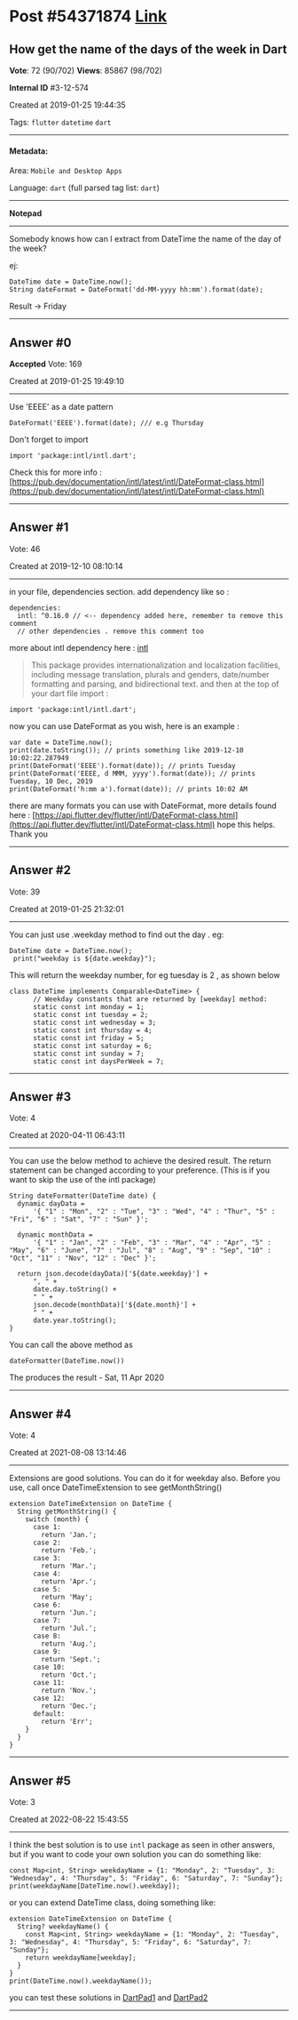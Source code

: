 
# Post \#54371874 [Link](https://stackoverflow.com/questions/54371874/)

## How get the name of the days of the week in Dart

**Vote**: 72 (90/702) **Views**: 85867 (98/702) 

**Internal ID** \#3-12-574

Created at 2019-01-25 19:44:35

Tags: `flutter` `datetime` `dart`

----------

#### Metadata:

Area: `Mobile and Desktop Apps`

Language: `dart` (full parsed tag list: `dart`)

----------

**Notepad**


----------

Somebody knows how can I extract from DateTime the name of the day of the week?

ej: 

```
DateTime date = DateTime.now();
String dateFormat = DateFormat('dd-MM-yyyy hh:mm').format(date);
```


Result -> Friday


----------
        
## Answer \#0

**Accepted** Vote: 169

Created at 2019-01-25 19:49:10

------------

Use 'EEEE' as a date pattern
```
DateFormat('EEEE').format(date); /// e.g Thursday
```

Don't forget to import
```
import 'package:intl/intl.dart';
```

Check this for more info : [https://pub.dev/documentation/intl/latest/intl/DateFormat-class.html](https://pub.dev/documentation/intl/latest/intl/DateFormat-class.html)


------------
    
    
## Answer \#1

 Vote: 46

Created at 2019-12-10 08:10:14

------------

in your  file, dependencies section.
add  dependency like so :
```
dependencies:
  intl: ^0.16.0 // <-- dependency added here, remember to remove this comment
  // other dependencies . remove this comment too
```

more about intl dependency here :
[intl](https://pub.dev/packages/intl/install)
> This package provides internationalization and localization facilities, including message translation, plurals and genders, date/number formatting and parsing, and bidirectional text.
and then at the top of your dart file import :
```
import 'package:intl/intl.dart';
```

now you can use DateFormat as you wish, here is an example :
```
var date = DateTime.now();
print(date.toString()); // prints something like 2019-12-10 10:02:22.287949
print(DateFormat('EEEE').format(date)); // prints Tuesday
print(DateFormat('EEEE, d MMM, yyyy').format(date)); // prints Tuesday, 10 Dec, 2019
print(DateFormat('h:mm a').format(date)); // prints 10:02 AM
```

there are many formats you can use with DateFormat, more details found here :
[https://api.flutter.dev/flutter/intl/DateFormat-class.html](https://api.flutter.dev/flutter/intl/DateFormat-class.html)
hope this helps.
Thank you


------------
    
    
## Answer \#2

 Vote: 39

Created at 2019-01-25 21:32:01

------------

You can just use .weekday method to find out the day .
eg: 

```
DateTime date = DateTime.now();
 print("weekday is ${date.weekday}");
```


This will return the weekday number, for eg tuesday is 2 , as shown below

```
class DateTime implements Comparable<DateTime> {
      // Weekday constants that are returned by [weekday] method:
      static const int monday = 1;
      static const int tuesday = 2;
      static const int wednesday = 3;
      static const int thursday = 4;
      static const int friday = 5;
      static const int saturday = 6;
      static const int sunday = 7;
      static const int daysPerWeek = 7;
```



------------
    
    
## Answer \#3

 Vote: 4

Created at 2020-04-11 06:43:11

------------

You can use the below method to achieve the desired result. The return statement can be changed according to your preference.
(This is if you want to skip the use of the intl package)

```
String dateFormatter(DateTime date) {
  dynamic dayData =
      '{ "1" : "Mon", "2" : "Tue", "3" : "Wed", "4" : "Thur", "5" : "Fri", "6" : "Sat", "7" : "Sun" }';

  dynamic monthData =
      '{ "1" : "Jan", "2" : "Feb", "3" : "Mar", "4" : "Apr", "5" : "May", "6" : "June", "7" : "Jul", "8" : "Aug", "9" : "Sep", "10" : "Oct", "11" : "Nov", "12" : "Dec" }';

  return json.decode(dayData)['${date.weekday}'] +
      ", " +
      date.day.toString() +
      " " +
      json.decode(monthData)['${date.month}'] +
      " " +
      date.year.toString();
}
```


You can call the above method as

```
dateFormatter(DateTime.now())
```


The produces the result -  Sat, 11 Apr 2020


------------
    
    
## Answer \#4

 Vote: 4

Created at 2021-08-08 13:14:46

------------

Extensions are good solutions. You can do it for weekday also.
Before you use, call once DateTimeExtension to see getMonthString()
```
extension DateTimeExtension on DateTime {
  String getMonthString() {
    switch (month) {
      case 1:
        return 'Jan.';
      case 2:
        return 'Feb.';
      case 3:
        return 'Mar.';
      case 4:
        return 'Apr.';
      case 5:
        return 'May';
      case 6:
        return 'Jun.';
      case 7:
        return 'Jul.';
      case 8:
        return 'Aug.';
      case 9:
        return 'Sept.';
      case 10:
        return 'Oct.';
      case 11:
        return 'Nov.';
      case 12:
        return 'Dec.';
      default:
        return 'Err';
    }
  }
}
```



------------
    
    
## Answer \#5

 Vote: 3

Created at 2022-08-22 15:43:55

------------

I think the best solution is to use `intl` package as seen in other answers, but if you want to code your own solution you can do something like:
```
const Map<int, String> weekdayName = {1: "Monday", 2: "Tuesday", 3: "Wednesday", 4: "Thursday", 5: "Friday", 6: "Saturday", 7: "Sunday"};
print(weekdayName[DateTime.now().weekday]);
```

or you can extend DateTime class, doing something like:
```
extension DateTimeExtension on DateTime {
  String? weekdayName() {
    const Map<int, String> weekdayName = {1: "Monday", 2: "Tuesday", 3: "Wednesday", 4: "Thursday", 5: "Friday", 6: "Saturday", 7: "Sunday"};
    return weekdayName[weekday];
  }
}
print(DateTime.now().weekdayName());
```

you can test these solutions in [DartPad1](https://dartpad.dev/?id=0aaa4a21564d0d7b5994c518cf3b68c8) and [DartPad2](https://dartpad.dev/?id=93281c9ce61e871f0b633d33214ccff4)


------------
    
    